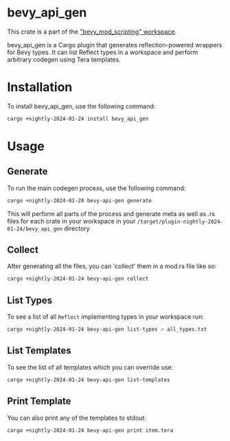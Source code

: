 # bevy_api_gen

This crate is a part of the ["bevy_mod_scripting" workspace](https://github.com/makspll/bevy_mod_scripting).

bevy_api_gen is a Cargo plugin that generates reflection-powered wrappers for Bevy types. It can list Reflect types in a workspace and perform arbitrary codegen using Tera templates.

# Installation
To install bevy_api_gen, use the following command:

```bash
cargo +nightly-2024-01-24 install bevy_api_gen
```

# Usage

## Generate

To run the main codegen process, use the following command:

```bash
cargo +nightly-2024-01-24 bevy-api-gen generate
```

This will perform all parts of the process and generate meta as well as .rs files for each crate in your workspace in your `/target/plugin-nightly-2024-01-24/bevy_api_gen` directory

## Collect

After generating all the files, you can 'collect' them in a mod.rs file like so:

```bash
cargo +nightly-2024-01-24 bevy-api-gen collect
```

## List Types

To see a list of all `Reflect` implementing types in your workspace run:

```bash
cargo +nightly-2024-01-24 bevy-api-gen list-types > all_types.txt
```

## List Templates

To see the list of all templates which you can override use:

```bash
cargo +nightly-2024-01-24 bevy-api-gen list-templates
```

## Print Template

You can also print any of the templates to stdout:

```bash
cargo +nightly-2024-01-24 bevy-api-gen print item.tera
```